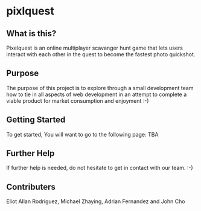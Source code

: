 # pixlquest

## What is this?

Pixelquest is an online multiplayer scavanger hunt game that lets users interact with each other in the quest to become the fastest photo quickshot.

## Purpose

The purpose of this project is to explore through a small development team how to tie in all aspects of web development in an attempt to complete a viable product for market consumption and enjoyment :-)

## Getting Started

To get started, You will want to go to the following page: TBA

## Further Help

If further help is needed, do not hesitate to get in contact with our team.  :-)

## Contributers

Eliot Allan Rodriguez, Michael Zhaying, Adrian Fernandez and John Cho 

